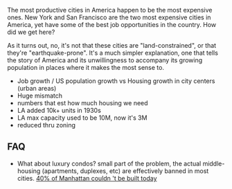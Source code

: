 
The most productive cities in America happen to be the most expensive ones. New York and San Francisco are the two most expensive cities in America, yet have some of the best job opportunities in the country. How did we get here? 

As it turns out, no, it's not that these cities are "land-constrained", or that they're "earthquake-prone". It's a much simpler explanation, one that tells the story of America and its unwillingness to accompany its growing population in places where it makes the most sense to. 

- Job growth / US population growth vs Housing growth in city centers (urban areas) 
- Huge mismatch 
- numbers that est how much housing we need 
- LA added 10k+ units in 1930s 
- LA max capacity used to be 10M, now it's 3M 
- reduced thru zoning

## FAQ

- What about luxury condos? 
small part of the problem, the actual middle-housing (apartments, duplexes, etc) are effectively banned in most cities. [40% of Manhattan couldn
't be built today](https://www.nytimes.com/interactive/2016/05/19/upshot/forty-percent-of-manhattans-buildings-could-not-be-built-today.html?_r=0)